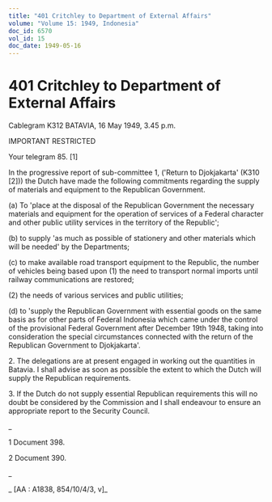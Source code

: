 ```yaml
---
title: "401 Critchley to Department of External Affairs"
volume: "Volume 15: 1949, Indonesia"
doc_id: 6570
vol_id: 15
doc_date: 1949-05-16
---
```


# 401 Critchley to Department of External Affairs

Cablegram K312 BATAVIA, 16 May 1949, 3.45 p.m.

IMPORTANT RESTRICTED

Your telegram 85. [1]

In the progressive report of sub-committee 1, ('Return to Djokjakarta' (K310 [2])) the Dutch have made the following commitments regarding the supply of materials and equipment to the Republican Government.

(a) To 'place at the disposal of the Republican Government the necessary materials and equipment for the operation of services of a Federal character and other public utility services in the territory of the Republic';

(b) to supply 'as much as possible of stationery and other materials which will be needed' by the Departments;

(c) to make available road transport equipment to the Republic, the number of vehicles being based upon (1) the need to transport normal imports until railway communications are restored;

(2) the needs of various services and public utilities;

(d) to 'supply the Republican Government with essential goods on the same basis as for other parts of Federal Indonesia which came under the control of the provisional Federal Government after December 19th 1948, taking into consideration the special circumstances connected with the return of the Republican Government to Djokjakarta'.

2\. The delegations are at present engaged in working out the quantities in Batavia. I shall advise as soon as possible the extent to which the Dutch will supply the Republican requirements.

3\. If the Dutch do not supply essential Republican requirements this will no doubt be considered by the Commission and I shall endeavour to ensure an appropriate report to the Security Council.

_

1 Document 398.

2 Document 390.

_

_ [AA : A1838, 854/10/4/3, v]_
